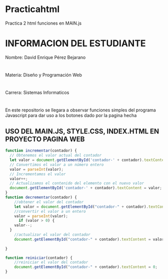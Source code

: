 # Practicahtml
Practica 2 html funciones en MAIN.js

# INFORMACION DEL ESTUDIANTE
Nombre: David Enrique Pérez Bejarano
#
Materia: Diseño y Programación Web
#
Carrera: Sistemas Informaticos
#
En este repositorio se llegara a observar funciones simples del programa Javascript para dar uso a los botones dado por la pagina hecha
## USO DEL MAIN.JS, STYLE.CSS, INDEX.HTML EN PROYECTO PAGINA WEB
``` javascript
function incrementar(contador) {
  // Obtenemos el valor actual del contador
  let valor = document.getElementById('contador-' + contador).textContent;
  // Convertimos el valor a un número entero
  valor = parseInt(valor);
  // Incrementamos el valor
  valor++;
  // Actualizamos el contenido del elemento con el nuevo valor
  document.getElementById('contador-' + contador).textContent = valor;
}
function decrementar(contador) {
    //obtener el valor del contador
    let valor = document.getElementById("contador-" + contador).textContent;
    //convertir el valor a un entero
    valor = parseInt(valor);
      if (valor > 0) {
    valor--;
  }
    //actualizar el valor del contador
    document.getElementById("contador-" + contador).textContent = valor;
    
}

function reiniciar(contador) {
    //reiniciar el valor del contador
    document.getElementById("contador-" + contador).textContent = 0;
}
